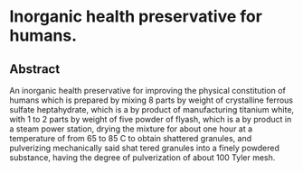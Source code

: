 # Inorganic health preservative for humans.

## Abstract
An inorganic health preservative for improving the physical constitution of humans which is prepared by mixing 8 parts by weight of crystalline ferrous sulfate heptahydrate, which is a by product of manufacturing titanium white, with 1 to 2 parts by weight of five powder of flyash, which is a by product in a steam power station, drying the mixture for about one hour at a temperature of from 65 to 85 C to obtain shattered granules, and pulverizing mechanically said shat tered granules into a finely powdered substance, having the degree of pulverization of about 100 Tyler mesh.